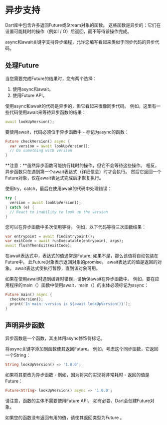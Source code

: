 # 异步支持

Dart库中包含许多返回Future或Stream对象的函数。 这些函数是异步的：它们在设置可能耗时的操作（例如I / O）后返回，而不等待该操作完成。

async和await关键字支持异步编程，允许您编写看起来类似于同步代码的异步代码。

## 处理Future

当您需要完成Future的结果时，您有两个选择：

1. 使用async和await。
2. 使用Future API，

使用async和await的代码是异步的，但它看起来很像同步代码。 例如，这里有一些代码使用await来等待异步函数的结果：

```dart
await lookUpVersion();
```

要使用await，代码必须位于异步函数中 - 标记为async的函数：

```dart
Future checkVersion() async {
  var version = await lookUpVersion();
  // Do something with version
}
```

**注意：**虽然异步函数可能执行耗时的操作，但它不会等待这些操作。 相反，异步函数只在遇到第一个await表达式（详细信息）时才会执行。 然后它返回一个Future对象，仅在await表达式完成后才恢复执行。

使用try，catch，最后在使用await的代码中处理错误：

```dart
try {
  version = await lookUpVersion();
} catch (e) {
  // React to inability to look up the version
}
```

您可以在异步函数中多次使用等待。 例如，以下代码等待三次函数结果：

```dart
var entrypoint = await findEntrypoint();
var exitCode = await runExecutable(entrypoint, args);
await flushThenExit(exitCode);
```

在await表达式中，表达式的值通常是Future; 如果不是，那么该值将自动包装在Future中。 此Future对象表示返回对象的promise。 await表达式的值是返回的对象。 await表达式使执行暂停，直到该对象可用。

如果在使用await时遇到编译时错误，请确保await在异步函数中。 例如，要在应用程序的main（）函数中使用await，main（）的主体必须标记为async：

```dart
Future main() async {
  checkVersion();
  print('In main: version is ${await lookUpVersion()}');
}
```

## 声明异步函数

异步函数是一个函数，其主体用async修饰符标记。

将async关键字添加到函数使其返回Future。 例如，考虑这个同步函数，它返回一个String：

```dart
String lookUpVersion() => '1.0.0';
```

如果将其更改为异步函数 - 例如，因为将来的实现将非常耗时 - 返回的值是Future：

```dart
Future<String> lookUpVersion() async => '1.0.0';
```

请注意，函数的主体不需要使用Future API。 如有必要，Dart会创建Future对象。

如果您的函数没有返回有用的值，请使其返回类型为Future <void>。
